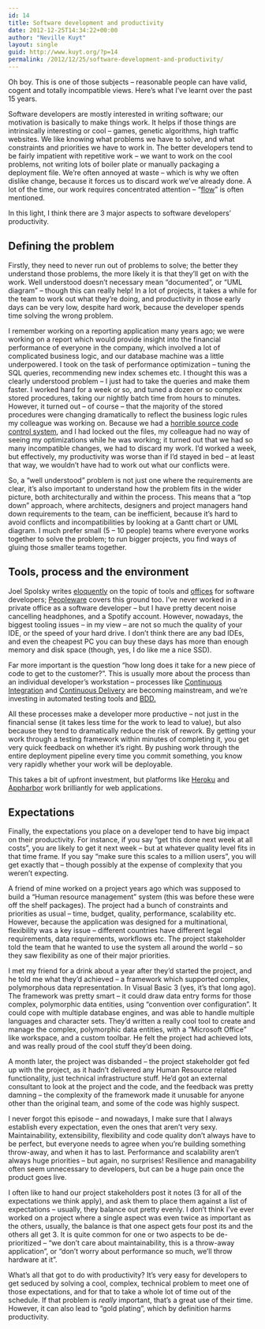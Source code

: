```yaml
---
id: 14
title: Software development and productivity
date: 2012-12-25T14:34:22+00:00
author: "Neville Kuyt"
layout: single
guid: http://www.kuyt.org/?p=14
permalink: /2012/12/25/software-development-and-productivity/
---
```

Oh boy. This is one of those subjects &#8211; reasonable people can have valid, cogent and totally incompatible views. Here&#8217;s what I&#8217;ve learnt over the past 15 years.

Software developers are mostly interested in writing software; our motivation is basically to make things work. It helps if those things are intrinsically interesting or cool &#8211; games, genetic algorithms, high traffic websites. We like knowing what problems we have to solve, and what constraints and priorities we have to work in. The better developers tend to be fairly impatient with repetitive work &#8211; we want to work on the cool problems, not writing lots of boiler plate or manually packaging a deployment file. We&#8217;re often annoyed at waste &#8211; which is why we often dislike change, because it forces us to discard work we&#8217;ve already done. A lot of the time, our work requires concentrated attention &#8211; &#8220;[flow](http://en.wikipedia.org/wiki/Flow_%28psychology%29 "Flow state article")&#8221; is often mentioned.

In this light, I think there are 3 major aspects to software developers&#8217; productivity.

## Defining the problem

Firstly, they need to never run out of problems to solve; the better they understand those problems, the more likely it is that they&#8217;ll get on with the work. Well understood doesn&#8217;t necessary mean &#8220;documented&#8221;, or &#8220;UML diagram&#8221; &#8211; though this can really help! In a lot of projects, it takes a while for the team to work out what they&#8217;re doing, and productivity in those early days can be very low, despite hard work, because the developer spends time solving the wrong problem.

I remember working on a reporting application many years ago; we were working on a report which would provide insight into the financial performance of everyone in the company, which involved a lot of complicated business logic, and our database machine was a little underpowered. I took on the task of performance optimization &#8211; tuning the SQL queries, recommending new index schemes etc. I thought this was a clearly understood problem &#8211; I just had to take the queries and make them faster. I worked hard for a week or so, and tuned a dozen or so complex stored procedures, taking our nightly batch time from hours to minutes. However, it turned out &#8211; of course &#8211; that the majority of the stored procedures were changing dramatically to reflect the business logic rules my colleague was working on. Because we had a [horrible source code control system](http://en.wikipedia.org/wiki/Microsoft_Visual_SourceSafe "Evil source code control software"), and I had locked out the files, my colleague had no way of seeing my optimizations while he was working; it turned out that we had so many incompatible changes, we had to discard my work. I&#8217;d worked a week, but effectively, my productivity was worse than if I&#8217;d stayed in bed &#8211; at least that way, we wouldn&#8217;t have had to work out what our conflicts were.

So, a &#8220;well understood&#8221; problem is not just one where the requirements are clear, it&#8217;s also important to understand how the problem fits in the wider picture, both architecturally and within the process. This means that a &#8220;top down&#8221; approach, where architects, designers and project managers hand down requirements to the team, can be inefficient, because it&#8217;s hard to avoid conflicts and incompatibilities by looking at a Gantt chart or UML diagram. I much prefer small (5 &#8211; 10 people) teams where everyone works together to solve the problem; to run bigger projects, you find ways of gluing those smaller teams together.

## Tools, process and the environment

Joel Spolsky writes [eloquently](http://www.joelonsoftware.com/articles/fog0000000043.html "The Joel test. ") on the topic of tools and [offices](http://www.joelonsoftware.com/articles/BionicOffice.html "Joel's office post") for software developers; [Peopleware](http://en.wikipedia.org/wiki/Peopleware:_Productive_Projects_and_Teams "Tom Demarco and Tim Lister's book Peopleware") covers this ground too. I&#8217;ve never worked in a private office as a software developer &#8211; but I have pretty decent noise cancelling headphones, and a Spotify account. However, nowadays, the biggest tooling issues &#8211; in my view &#8211; are not so much the quality of your IDE, or the speed of your hard drive. I don&#8217;t think there are any bad IDEs, and even the cheapest PC you can buy these days has more than enough memory and disk space (though, yes, I do like me a nice SSD).

Far more important is the question &#8220;how long does it take for a new piece of code to get to the customer?&#8221;. This is usually more about the process than an individual developer&#8217;s workstation &#8211; processes like [Continuous Integration](http://martinfowler.com/articles/continuousIntegration.html "Martin Fowler's article on CI") and [Continuous Delivery](http://continuousdelivery.com/ "CD web site") are becoming mainstream, and we&#8217;re investing in automated testing tools and [BDD.](http://en.wikipedia.org/wiki/Behavior-driven_development "Behaviour Driven Development article")

All these processes make a developer more productive &#8211; not just in the financial sense (it takes less time for the work to lead to value), but also because they tend to dramatically reduce the risk of rework. By getting your work through a testing framework within minutes of completing it, you get very quick feedback on whether it&#8217;s right. By pushing work through the entire deployment pipeline every time you commit something, you know very rapidly whether your work will be deployable.

This takes a bit of upfront investment, but platforms like [Heroku](http://www.heroku.com/) and [Appharbor](https://appharbor.com/) work brilliantly for web applications.

## Expectations

Finally, the expectations you place on a developer tend to have big impact on their productivity. For instance, if you say &#8220;get this done next week at all costs&#8221;, you are likely to get it next week &#8211; but at whatever quality level fits in that time frame. If you say &#8220;make sure this scales to a million users&#8221;, you will get exactly that &#8211; though possibly at the expense of complexity that you weren&#8217;t expecting.

A friend of mine worked on a project years ago which was supposed to build a &#8220;Human resource management&#8221; system (this was before these were off the shelf packages). The project had a bunch of constraints and priorities as usual &#8211; time, budget, quality, performance, scalability etc. However, because the application was designed for a multinational, flexibility was a key issue &#8211; different countries have different legal requirements, data requirements, workflows etc. The project stakeholder told the team that he wanted to use the system all around the world &#8211; so they saw flexibility as one of their major priorities.

I met my friend for a drink about a year after they&#8217;d started the project, and he told me what they&#8217;d achieved &#8211; a framework which supported complex, polymorphous data representation. In Visual Basic 3 (yes, it&#8217;s that long ago). The framework was pretty smart &#8211; it could draw data entry forms for those complex, polymorphic data entities, using &#8220;convention over configuration&#8221;. It could cope with multiple database engines, and was able to handle multiple languages and character sets. They&#8217;d written a really cool tool to create and manage the complex, polymorphic data entities, with a &#8220;Microsoft Office&#8221; like workspace, and a custom toolbar. He felt the project had achieved lots, and was really proud of the cool stuff they&#8217;d been doing.

A month later, the project was disbanded &#8211; the project stakeholder got fed up with the project, as it hadn&#8217;t delivered any Human Resource related functionality, just technical infrastructure stuff. He&#8217;d got an external consultant to look at the project and the code, and the feedback was pretty damning &#8211; the complexity of the framework made it unusable for anyone other than the original team, and some of the code was highly suspect.

I never forgot this episode &#8211; and nowadays, I make sure that I always establish every expectation, even the ones that aren&#8217;t very sexy. Maintainability, extensibility, flexibility and code quality don&#8217;t always have to be perfect, but everyone needs to agree when you&#8217;re building something throw-away, and when it has to last. Performance and scalability aren&#8217;t always huge priorities &#8211; but again, no surprises! Resilience and managability often seem unnecessary to developers, but can be a huge pain once the product goes live.

I often like to hand our project stakeholders post it notes (3 for all of the expectations we think apply), and ask them to place them against a list of expectations &#8211; usually, they balance out pretty evenly. I don&#8217;t think I&#8217;ve ever worked on a project where a single aspect was even twice as important as the others, usually, the balance is that one aspect gets four post its and the others all get 3. It is quite common for one or two aspects to be de-prioritized &#8211; &#8220;we don&#8217;t care about maintainability, this is a throw-away application&#8221;, or &#8220;don&#8217;t worry about performance so much, we&#8217;ll throw hardware at it&#8221;.

What&#8217;s all that got to do with productivity? It&#8217;s very easy for developers to get seduced by solving a cool, complex, technical problem to meet one of those expectations, and for that to take a whole lot of time out of the schedule. If that problem is _really_ important, that&#8217;s a great use of their time. However, it can also lead to &#8220;gold plating&#8221;, which by definition harms productivity.